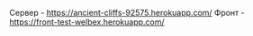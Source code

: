 Сервер - https://ancient-cliffs-92575.herokuapp.com/
Фронт - https://front-test-welbex.herokuapp.com/

